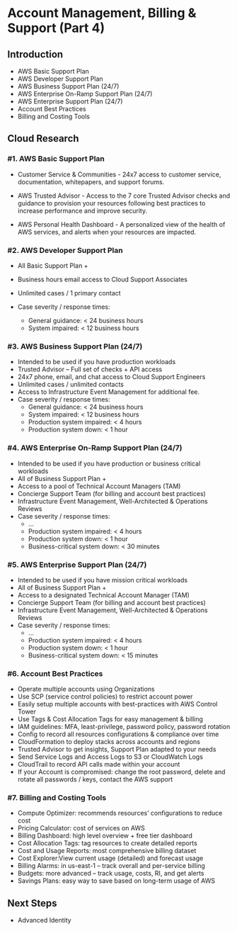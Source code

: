 # Account Management, Billing & Support (Part 4)


## Introduction


- AWS Basic Support Plan
- AWS Developer Support Plan
- AWS Business Support Plan (24/7)
- AWS Enterprise On-Ramp Support Plan (24/7)
- AWS Enterprise Support Plan (24/7)
- Account Best Practices
- Billing and Costing Tools


## Cloud Research


### #1. AWS Basic Support Plan


- Customer Service & Communities - 24x7 access to customer service,
documentation, whitepapers, and support forums.

- AWS Trusted Advisor - Access to the 7 core Trusted Advisor checks and
guidance to provision your resources following best practices to
increase performance and improve security.

- AWS Personal Health Dashboard - A personalized view of the health of
AWS services, and alerts when your resources are impacted.


### #2. AWS Developer Support Plan


- All Basic Support Plan +

- Business hours email access to Cloud Support Associates
- Unlimited cases / 1 primary contact

- Case severity / response times:
    - General guidance: < 24 business hours
    - System impaired: < 12 business hours


### #3. AWS Business Support Plan (24/7)


- Intended to be used if you have production workloads
- Trusted Advisor – Full set of checks + API access
- 24x7 phone, email, and chat access to Cloud Support Engineers
- Unlimited cases / unlimited contacts
- Access to Infrastructure Event Management for additional fee.
- Case severity / response times:
    - General guidance: < 24 business hours
    - System impaired: < 12 business hours
    - Production system impaired: < 4 hours
    - Production system down: < 1 hour


### #4. AWS Enterprise On-Ramp Support Plan (24/7)


- Intended to be used if you have production or business critical workloads
- All of Business Support Plan +
- Access to a pool of Technical Account Managers (TAM)
- Concierge Support Team (for billing and account best practices)
- Infrastructure Event Management, Well-Architected & Operations Reviews
- Case severity / response times:
    - …
    - Production system impaired: < 4 hours
    - Production system down: < 1 hour
    - Business-critical system down: < 30 minutes


### #5. AWS Enterprise Support Plan (24/7)


- Intended to be used if you have mission critical workloads
- All of Business Support Plan +
- Access to a designated Technical Account Manager (TAM)
- Concierge Support Team (for billing and account best practices)
- Infrastructure Event Management, Well-Architected & Operations Reviews
- Case severity / response times:
    - …
    - Production system impaired: < 4 hours
    - Production system down: < 1 hour
    - Business-critical system down: < 15 minutes


### #6. Account Best Practices


- Operate multiple accounts using Organizations
- Use SCP (service control policies) to restrict account power
- Easily setup multiple accounts with best-practices with AWS Control Tower
- Use Tags & Cost Allocation Tags for easy management & billing
- IAM guidelines: MFA, least-privilege, password policy, password rotation
- Config to record all resources configurations & compliance over time
- CloudFormation to deploy stacks across accounts and regions
- Trusted Advisor to get insights, Support Plan adapted to your needs
- Send Service Logs and Access Logs to S3 or CloudWatch Logs
- CloudTrail to record API calls made within your account
- If your Account is compromised: change the root password, delete and rotate all passwords / keys, contact the AWS support


### #7. Billing and Costing Tools


- Compute Optimizer: recommends resources’ configurations to reduce cost
- Pricing Calculator: cost of services on AWS
- Billing Dashboard: high level overview + free tier dashboard
- Cost Allocation Tags: tag resources to create detailed reports
- Cost and Usage Reports: most comprehensive billing dataset
- Cost Explorer:View current usage (detailed) and forecast usage
- Billing Alarms: in us-east-1 – track overall and per-service billing
- Budgets: more advanced – track usage, costs, RI, and get alerts
- Savings Plans: easy way to save based on long-term usage of AWS


## Next Steps


- Advanced Identity

